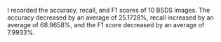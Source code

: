I recorded the accuracy, recall, and F1 scores of 10 BSDS images. The accuracy decreased by an average of 25.1728%, recall increased by an average of 68.9658%, and the F1 score decreased by an average of 7.9933%.
